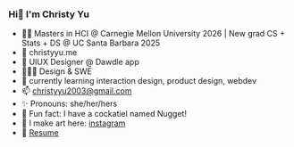 ### Hi👋 I'm Christy Yu 

- 👩‍🎓 Masters in HCI @ Carnegie Mellon University 2026 | New grad CS + Stats + DS @ UC Santa Barbara 2025
- 🔗 christyyu.me
- 📱 UIUX Designer @ Dawdle app
- 👩🏻‍💻 Design & SWE
- 🌱 currently learning interaction design, product design, webdev
- 📫 christyyu2003@gmail.com
- ✨ Pronouns: she/her/hers
- 🦜 Fun fact: I have a cockatiel named Nugget!
- 🎨 I make art here: [instagram](https://www.instagram.com/qwistaycat/)
- 📜 [Resume](https://github.com/qwistaycat/resume)

